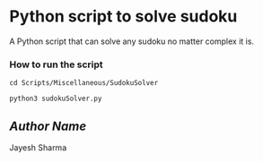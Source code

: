 # Python script to solve sudoku
A Python script that can solve any sudoku no matter complex it is.

### How to run the script

```cd Scripts/Miscellaneous/SudokuSolver```

```python3 sudokuSolver.py```


## *Author Name*
Jayesh Sharma
